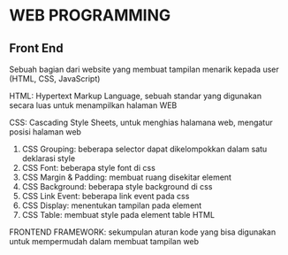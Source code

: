 # WEB PROGRAMMING
## Front End
Sebuah bagian dari website yang membuat tampilan menarik kepada user (HTML, CSS, JavaScript)

HTML: Hypertext Markup Language, sebuah standar yang digunakan secara luas untuk menampilkan halaman WEB

CSS: Cascading Style Sheets, untuk menghias halamana web, mengatur posisi halaman web
1. CSS Grouping: beberapa selector dapat dikelompokkan dalam satu deklarasi style
2. CSS Font: beberapa style font di css
3. CSS Margin & Padding: membuat ruang disekitar element
4. CSS Background: beberapa style background di css
5. CSS Link Event: beberapa link event pada css
6. CSS Display: menentukan tampilan pada element
7. CSS Table: membuat style pada element table HTML

FRONTEND FRAMEWORK: sekumpulan aturan kode yang bisa digunakan untuk mempermudah dalam membuat tampilan web
